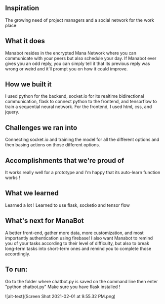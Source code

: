 ## Inspiration
The growing need of project managers and a social network for the work place

## What it does
Manabot resides in the encrypted Mana Network where you can communicate with your peers but also schedule your day. If Manabot ever gives you an odd reply, you can simply 
tell it that its previous reply was wrong or weird and it'll prompt you on how it could improve. 

## How we built it
I used python for the backend, socket.io for its realtime bidirectional communication, flask to connect python to the frontend, and tensorflow to train a sequential neural network. For the frontend, I used html, css, and jquery.  



## Challenges we ran into
Connecting socket.io and training the model for all the different options and then basing actions on those different options.

## Accomplishments that we're proud of
It works really well for a prototype and I'm happy that its auto-learn function works !

## What we learned
Learned a lot !
Learned to use flask, socketio and tensor flow


## What's next for ManaBot 
A better front-end, gather more data, more customization, and most importantly authentication using firebase! I also want Manabot to remind you of your tasks according to their level of difficulty, but also to break long-term tasks into short-term ones and remind you to complete those accordingly.  


## To run:
Go to the folder where chatbot.py is saved on the command line
then enter "python chatbot.py"
Make sure you have flask installed !

![alt-text](Screen Shot 2021-02-01 at 9.55.32 PM.png)
